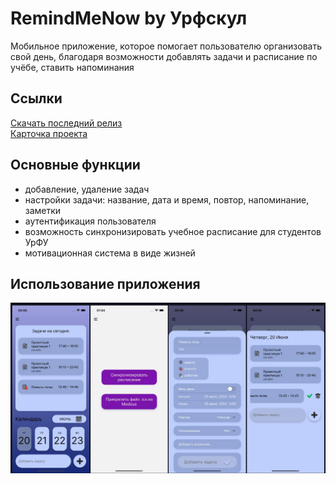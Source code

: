 # RemindMeNow by Урфскул
Мобильное приложение, которое помогает пользователю организовать свой день, благодаря возможности добавлять задачи и расписание по учёбе, ставить напоминания

## Ссылки
[Скачать последний релиз](https://github.com/Daniil-Leshchev/RemindMeNow/releases/latest/download/RemindMeNow.apk)\
[Карточка проекта](https://project.ai-info.ru/teams/urfskul)

## Основные функции

* добавление, удаление задач
* настройки задачи: название, дата и время, повтор, напоминание, заметки
* аутентификация пользователя
* возможность синхронизировать учебное расписание для студентов УрФУ
* мотивационная система в виде жизней


## Использование приложения
<img src="assets/screenshots/all.jpg">